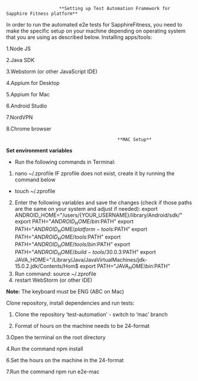                        **Setting up Test Automation Framework for Sapphire Fitness platform**
In order to run the automated e2e tests for SapphireFitness, you need to make the specific setup on your machine depending on operating system that you are using as described below.
Installing apps/tools:

1.Node JS

2.Java SDK

3.Webstorm (or other JavaScript IDE)

4.Appium for Desktop

5.Appium for Mac

6.Android Studio

7.NordVPN

8.Chrome browser

                                              **MAC Setup**
**Set environment variables**
- Run the following commands in Terminal:
1. nano ~/.zprofile
   IF zprofile does not exist, create it by running the command below
- touch ~/.zprofile
2. Enter the following variables and save the changes
   (check if those paths are the same on your system and adjust if needed):
   export ANDROID_HOME="/users/{YOUR_USERNAME}/library/Android/sdk/"
   export PATH="$ANDROID_HOME/bin:$PATH"
   export PATH="$ANDROID_HOME/platform-tools:$PATH"
   export PATH="$ANDROID_HOME/tools:$PATH"
   export PATH="$ANDROID_HOME/tools/bin:$PATH"
   export PATH="$ANDROID_HOME/build-tools/30.0.3:$PATH"
   export JAVA_HOME="/Library/Java/JavaVirtualMachines/jdk-15.0.2.jdk/Contents/Hom$
   export PATH=“$JAVA_HOME/bin:$PATH”
3. Run command:
   source ~/.zprofile
4. restart WebStorm (or other IDE)


**Note:** The keyboard must be ENG (ABC on Mac)

   Clone repository, install dependencies and run tests:

   1. Clone the repository ‘test-automation’ - switch to ‘mac’ branch
      
   2. Format of hours on the machine needs to be 24-format

   3.Open the terminal on the root directory

   4.Run the command npm install

   6.Set the hours on the machine in the 24-format  

   7.Run the command npm run e2e-mac
